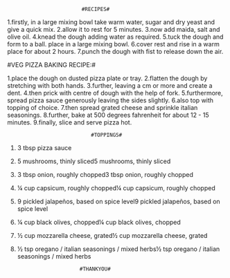                             #RECIPES#


1.firstly, in a large mixing bowl take warm water, sugar and dry yeast and give a quick mix.
2.allow it to rest for 5 minutes.
3.now add maida, salt and olive oil.
4.knead the dough adding water as required.
5.tuck the dough and form to a ball. place in a large mixing bowl.
6.cover rest and rise in a warm place for about 2 hours.
7.punch the dough with fist to release down the air.


#VEG PIZZA BAKING RECIPE:#


1.place the dough on dusted pizza plate or tray.
2.flatten the dough by stretching with both hands.
3.further, leaving a cm or more and create a dent.
4.then prick with centre of dough with the help of fork.
5.furthermore, spread pizza sauce generously leaving the sides slightly.
6.also top with topping of choice.
7.then spread grated cheese and sprinkle italian seasonings.
8.further, bake at 500 degrees fahrenheit for about 12 - 15 minutes.
9.finally, slice and serve pizza hot.






                               #TOPPINGS#


1.  3 tbsp pizza sauce
2.  5 mushrooms, thinly sliced5 mushrooms, thinly sliced
3.  3 tbsp onion, roughly chopped3 tbsp onion, roughly chopped
4.  ¼ cup capsicum, roughly chopped¼ cup capsicum, roughly chopped
5.  9 pickled jalapeños, based on spice level9 pickled jalapeños, based on spice level
6.  ¼ cup black olives, chopped¼ cup black olives, chopped
7.  ½ cup mozzarella cheese, grated½ cup mozzarella cheese, grated
8.  ½ tsp oregano / italian seasonings / mixed herbs½ tsp oregano / italian seasonings / mixed herbs








                            #THANKYOU#